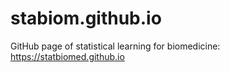 # stabiom.github.io
GitHub page of statistical learning for biomedicine: 
https://statbiomed.github.io
